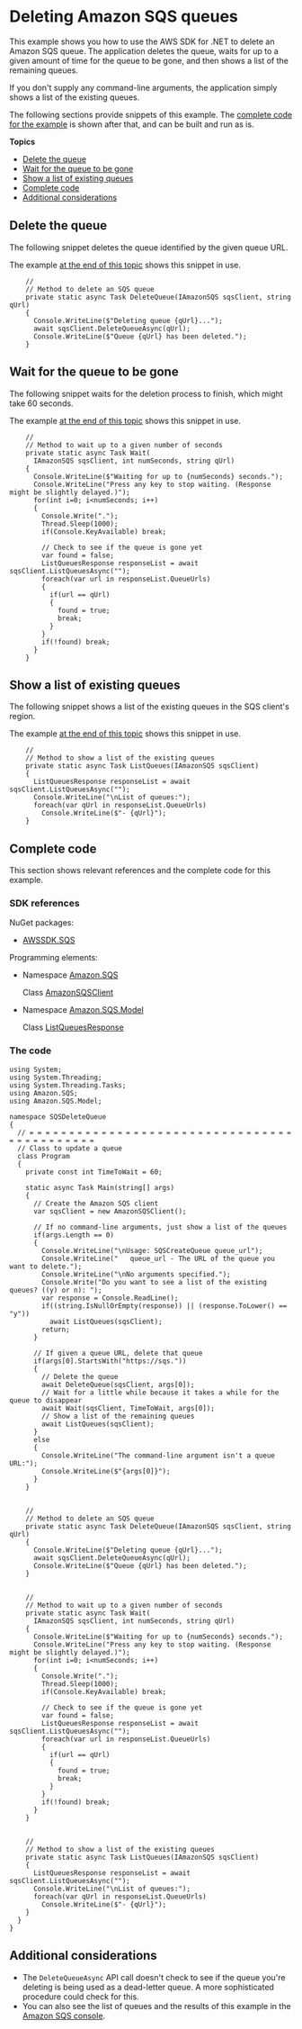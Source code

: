 # Deleting Amazon SQS queues<a name="DeleteSqsQueue"></a>

This example shows you how to use the AWS SDK for \.NET to delete an Amazon SQS queue\. The application deletes the queue, waits for up to a given amount of time for the queue to be gone, and then shows a list of the remaining queues\.

If you don't supply any command\-line arguments, the application simply shows a list of the existing queues\.

The following sections provide snippets of this example\. The [complete code for the example](#DeleteSqsQueue-complete-code) is shown after that, and can be built and run as is\.

**Topics**
+ [Delete the queue](#DeleteSqsQueue-delete-queue)
+ [Wait for the queue to be gone](#DeleteSqsQueue-wait)
+ [Show a list of existing queues](#DeleteSqsQueue-list-queues)
+ [Complete code](#DeleteSqsQueue-complete-code)
+ [Additional considerations](#DeleteSqsQueue-additional)

## Delete the queue<a name="DeleteSqsQueue-delete-queue"></a>

The following snippet deletes the queue identified by the given queue URL\.

The example [at the end of this topic](#DeleteSqsQueue-complete-code) shows this snippet in use\.

```
    //
    // Method to delete an SQS queue
    private static async Task DeleteQueue(IAmazonSQS sqsClient, string qUrl)
    {
      Console.WriteLine($"Deleting queue {qUrl}...");
      await sqsClient.DeleteQueueAsync(qUrl);
      Console.WriteLine($"Queue {qUrl} has been deleted.");
    }
```

## Wait for the queue to be gone<a name="DeleteSqsQueue-wait"></a>

The following snippet waits for the deletion process to finish, which might take 60 seconds\.

The example [at the end of this topic](#DeleteSqsQueue-complete-code) shows this snippet in use\.

```
    //
    // Method to wait up to a given number of seconds
    private static async Task Wait(
      IAmazonSQS sqsClient, int numSeconds, string qUrl)
    {
      Console.WriteLine($"Waiting for up to {numSeconds} seconds.");
      Console.WriteLine("Press any key to stop waiting. (Response might be slightly delayed.)");
      for(int i=0; i<numSeconds; i++)
      {
        Console.Write(".");
        Thread.Sleep(1000);
        if(Console.KeyAvailable) break;

        // Check to see if the queue is gone yet
        var found = false;
        ListQueuesResponse responseList = await sqsClient.ListQueuesAsync("");
        foreach(var url in responseList.QueueUrls)
        {
          if(url == qUrl)
          {
            found = true;
            break;
          }
        }
        if(!found) break;
      }
    }
```

## Show a list of existing queues<a name="DeleteSqsQueue-list-queues"></a>

The following snippet shows a list of the existing queues in the SQS client's region\.

The example [at the end of this topic](#DeleteSqsQueue-complete-code) shows this snippet in use\.

```
    //
    // Method to show a list of the existing queues
    private static async Task ListQueues(IAmazonSQS sqsClient)
    {
      ListQueuesResponse responseList = await sqsClient.ListQueuesAsync("");
      Console.WriteLine("\nList of queues:");
      foreach(var qUrl in responseList.QueueUrls)
        Console.WriteLine($"- {qUrl}");
    }
```

## Complete code<a name="DeleteSqsQueue-complete-code"></a>

This section shows relevant references and the complete code for this example\.

### SDK references<a name="w359aac21c15c27c23c25b5b1"></a>

NuGet packages:
+ [AWSSDK\.SQS](https://www.nuget.org/packages/AWSSDK.SQS)

Programming elements:
+ Namespace [Amazon\.SQS](https://docs.aws.amazon.com/sdkfornet/v3/apidocs/items/SQS/NSQS.html)

  Class [AmazonSQSClient](https://docs.aws.amazon.com/sdkfornet/v3/apidocs/items/SQS/TSQSClient.html)
+ Namespace [Amazon\.SQS\.Model](https://docs.aws.amazon.com/sdkfornet/v3/apidocs/items/SQS/NSQSModel.html)

  Class [ListQueuesResponse](https://docs.aws.amazon.com/sdkfornet/v3/apidocs/items/SQS/TListQueuesResponse.html)

### The code<a name="w359aac21c15c27c23c25b7b1"></a>

```
using System;
using System.Threading;
using System.Threading.Tasks;
using Amazon.SQS;
using Amazon.SQS.Model;

namespace SQSDeleteQueue
{
  // = = = = = = = = = = = = = = = = = = = = = = = = = = = = = = = = = = = = = = = = = = = =
  // Class to update a queue
  class Program
  {
    private const int TimeToWait = 60;

    static async Task Main(string[] args)
    {
      // Create the Amazon SQS client
      var sqsClient = new AmazonSQSClient();

      // If no command-line arguments, just show a list of the queues
      if(args.Length == 0)
      {
        Console.WriteLine("\nUsage: SQSCreateQueue queue_url");
        Console.WriteLine("   queue_url - The URL of the queue you want to delete.");
        Console.WriteLine("\nNo arguments specified.");
        Console.Write("Do you want to see a list of the existing queues? ((y) or n): ");
        var response = Console.ReadLine();
        if((string.IsNullOrEmpty(response)) || (response.ToLower() == "y"))
          await ListQueues(sqsClient);
        return;
      }

      // If given a queue URL, delete that queue
      if(args[0].StartsWith("https://sqs."))
      {
        // Delete the queue
        await DeleteQueue(sqsClient, args[0]);
        // Wait for a little while because it takes a while for the queue to disappear
        await Wait(sqsClient, TimeToWait, args[0]);
        // Show a list of the remaining queues
        await ListQueues(sqsClient);
      }
      else
      {
        Console.WriteLine("The command-line argument isn't a queue URL:");
        Console.WriteLine($"{args[0]}");
      }
    }


    //
    // Method to delete an SQS queue
    private static async Task DeleteQueue(IAmazonSQS sqsClient, string qUrl)
    {
      Console.WriteLine($"Deleting queue {qUrl}...");
      await sqsClient.DeleteQueueAsync(qUrl);
      Console.WriteLine($"Queue {qUrl} has been deleted.");
    }


    //
    // Method to wait up to a given number of seconds
    private static async Task Wait(
      IAmazonSQS sqsClient, int numSeconds, string qUrl)
    {
      Console.WriteLine($"Waiting for up to {numSeconds} seconds.");
      Console.WriteLine("Press any key to stop waiting. (Response might be slightly delayed.)");
      for(int i=0; i<numSeconds; i++)
      {
        Console.Write(".");
        Thread.Sleep(1000);
        if(Console.KeyAvailable) break;

        // Check to see if the queue is gone yet
        var found = false;
        ListQueuesResponse responseList = await sqsClient.ListQueuesAsync("");
        foreach(var url in responseList.QueueUrls)
        {
          if(url == qUrl)
          {
            found = true;
            break;
          }
        }
        if(!found) break;
      }
    }


    //
    // Method to show a list of the existing queues
    private static async Task ListQueues(IAmazonSQS sqsClient)
    {
      ListQueuesResponse responseList = await sqsClient.ListQueuesAsync("");
      Console.WriteLine("\nList of queues:");
      foreach(var qUrl in responseList.QueueUrls)
        Console.WriteLine($"- {qUrl}");
    }
  }
}
```

## Additional considerations<a name="DeleteSqsQueue-additional"></a>
+ The `DeleteQueueAsync` API call doesn't check to see if the queue you're deleting is being used as a dead\-letter queue\. A more sophisticated procedure could check for this\.
+ You can also see the list of queues and the results of this example in the [Amazon SQS console](https://console.aws.amazon.com/sqs)\.